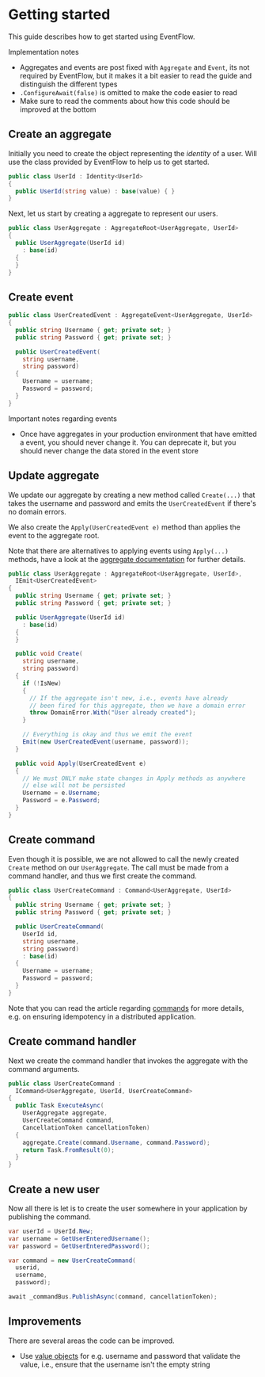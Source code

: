 # Getting started

This guide describes how to get started using EventFlow.

Implementation notes

* Aggregates and events are post fixed with `Aggregate` and
  `Event`, its not required by EventFlow, but it makes it a bit
  easier to read the guide and distinguish the different types
* `.ConfigureAwait(false)` is omitted to make the code easier
  to read
* Make sure to read the comments about how this code should be improved at
  the bottom


## Create an aggregate

Initially you need to create the object representing the _identity_
of a user. Will use the class provided by EventFlow to help us to get
started.

```csharp
public class UserId : Identity<UserId>
{
  public UserId(string value) : base(value) { }
}
```

Next, let us start by creating a aggregate to represent our users.

```csharp
public class UserAggregate : AggregateRoot<UserAggregate, UserId>
{
  public UserAggregate(UserId id)
    : base(id)
  {
  }
}
```


## Create event

```csharp
public class UserCreatedEvent : AggregateEvent<UserAggregate, UserId>
{
  public string Username { get; private set; }
  public string Password { get; private set; }

  public UserCreatedEvent(
    string username,
    string password)
  {
    Username = username;
    Password = password;
  }
}
```

Important notes regarding events

* Once have aggregates in your production environment that have
  emitted a event, you should never change it. You can deprecate
  it, but you should never change the data stored in the event store


## Update aggregate

We update our aggregate by creating a new method called `Create(...)` that
takes the username and password and emits the `UserCreatedEvent` if there's
no domain errors.

We also create the `Apply(UserCreatedEvent e)` method than applies the event
to the aggregate root.

Note that there are alternatives to applying events using `Apply(...)` methods,
have a look at the [aggregate documentation](./Aggregates.md) for further
details.

```csharp
public class UserAggregate : AggregateRoot<UserAggregate, UserId>,
  IEmit<UserCreatedEvent>
{
  public string Username { get; private set; }
  public string Password { get; private set; }

  public UserAggregate(UserId id)
    : base(id)
  {
  }

  public void Create(
    string username,
    string password)
  {
    if (!IsNew)
    {
      // If the aggregate isn't new, i.e., events have already
      // been fired for this aggregate, then we have a domain error
      throw DomainError.With("User already created");
    }

    // Everything is okay and thus we emit the event
    Emit(new UserCreatedEvent(username, password));
  }

  public void Apply(UserCreatedEvent e)
  {
    // We must ONLY make state changes in Apply methods as anywhere
    // else will not be persisted
    Username = e.Username;
    Password = e.Password;
  }
}
```


## Create command

Even though it is possible, we are not allowed to call the newly
created `Create` method on our `UserAggregate`. The call must be
made from a command handler, and thus we first create the command.

```csharp
public class UserCreateCommand : Command<UserAggregate, UserId>
{
  public string Username { get; private set; }
  public string Password { get; private set; }

  public UserCreateCommand(
    UserId id,
    string username,
    string password)
    : base(id)
  {
    Username = username;
    Password = password;
  }
}
```

Note that you can read the article regarding [commands](./Commands.md) for
more details, e.g. on ensuring idempotency in a distributed application.  


## Create command handler

Next we create the command handler that invokes the aggregate with the command
arguments.

```csharp
public class UserCreateCommand :
  ICommand<UserAggregate, UserId, UserCreateCommand>
{
  public Task ExecuteAsync(
    UserAggregate aggregate,
    UserCreateCommand command,
    CancellationToken cancellationToken)
  {
    aggregate.Create(command.Username, command.Password);
    return Task.FromResult(0);
  }
}
```


## Create a new user

Now all there is let is to create the user somewhere in your
application by publishing the command.

```csharp
var userId = UserId.New;
var username = GetUserEnteredUsername();
var password = GetUserEnteredPassword();

var command = new UserCreateCommand(
  userid,
  username,
  password);

await _commandBus.PublishAsync(command, cancellationToken);
```

## Improvements

There are several areas the code can be improved.

- Use [value objects](ValueObjects.md) for e.g. username and password that
  validate the value, i.e., ensure that the username isn't the empty string
